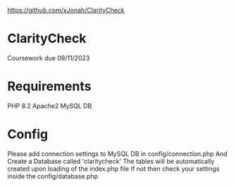 https://github.com/xJonah/ClarityCheck
# ClarityCheck

Coursework due 09/11/2023

# Requirements

PHP 8.2
Apache2
MySQL DB

# Config

Please add connection settings to MySQL DB in config/connection.php
And Create a Database called 'claritycheck'
The tables will be automatically created upon loading of the index.php file
If not then check your settings inside the config/database.php
